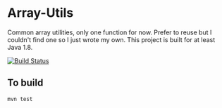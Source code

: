 # Array-Utils

Common array utilities, only one function for now. Prefer to reuse but I couldn't find one so I just wrote my own. This project is built for at least Java 1.8.

[![Build Status](https://travis-ci.com/roycetech/array-utils.svg?branch=master)](https://travis-ci.com/roycetech/array-utils)


## To build

`mvn test`